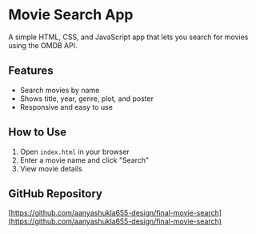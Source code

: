 # Movie Search App

A simple HTML, CSS, and JavaScript app that lets you search for movies using the OMDB API.

## Features
- Search movies by name
- Shows title, year, genre, plot, and poster
- Responsive and easy to use

## How to Use
1. Open `index.html` in your browser
2. Enter a movie name and click "Search"
3. View movie details

## GitHub Repository
[https://github.com/aanyashukla655-design/final-movie-search](https://github.com/aanyashukla655-design/final-movie-search)
